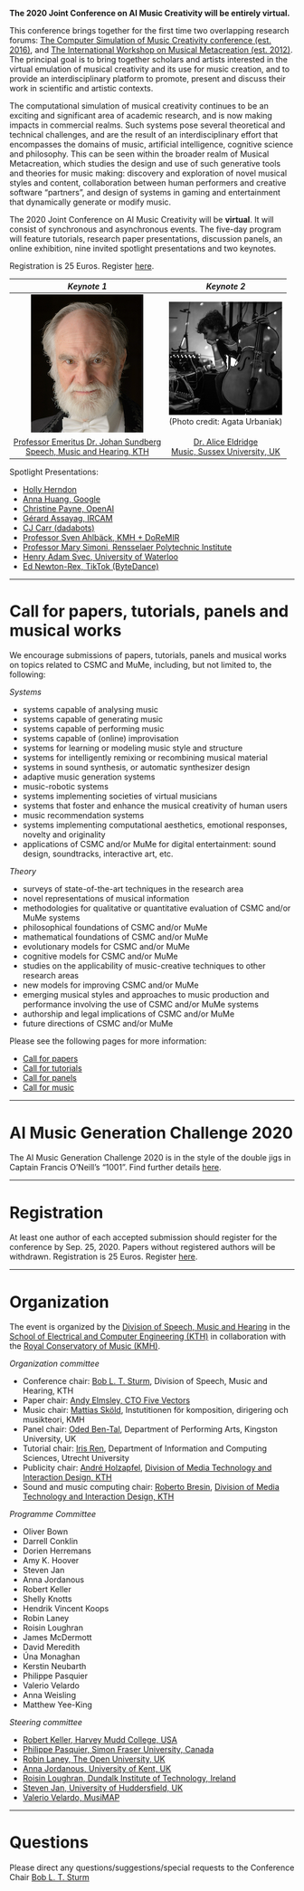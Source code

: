 **The 2020 Joint Conference on AI Music Creativity will be entirely virtual.**

This conference brings together for the first time two overlapping research forums: [The Computer Simulation of Music Creativity conference (est. 2016)](https://csmc2018.wordpress.com/), and [The International Workshop on Musical Metacreation (est. 2012)](http://musicalmetacreation.org/). The principal goal is to bring together scholars and artists interested in the virtual emulation of musical creativity and its use for music creation, and to provide an interdisciplinary platform to promote, present and discuss their work in scientific and artistic contexts.

The computational simulation of musical creativity continues to be an exciting and significant area of academic research, and is now making impacts in commercial realms. Such systems pose several theoretical and technical challenges, and are the result of an interdisciplinary effort that encompasses the domains of music, artificial intelligence, cognitive science and philosophy. This can be seen within the broader realm of Musical Metacreation, which studies the design and use of such generative tools and theories for music making: discovery and exploration of novel musical styles and content, collaboration between human performers and creative software “partners”, and design of systems in gaming and entertainment that dynamically generate or modify music.

The 2020 Joint Conference on AI Music Creativity will be **virtual**. It will consist of synchronous and asynchronous events. The five-day program will feature tutorials, research paper presentations, discussion panels, an online exhibition, nine invited spotlight presentations and two keynotes.

Registration is 25 Euros. Register [here](https://axacoair.se/go?iMCJIIkk).

*Keynote 1* | *Keynote 2*
:-------------------------:|:-------------------------:
![](./Speakers/Sundberg.jpg) | ![](./Speakers/Eldridge.jpg)<br /> (Photo credit: Agata Urbaniak)
[Professor Emeritus Dr. Johan Sundberg <br />Speech, Music and Hearing, KTH](https://scholar.google.co.uk/citations?user=UXXUEcoAAAAJ&hl=en&oi=ao) | [Dr. Alice Eldridge <br /> Music, Sussex University, UK](https://profiles.sussex.ac.uk/p127749-alice-eldridge) 

Spotlight Presentations:
* [Holly Herndon](https://www.hollyherndon.com)
* [Anna Huang, Google](https://research.google/people/105787)
* [Christine Payne, OpenAI](http://christinemcleavey.com)
* [Gérard Assayag, IRCAM](https://www.ircam.fr/person/gerard-assayag)
* [CJ Carr (dadabots)](https://dadabots.com)
* [Professor Sven Ahlbäck, KMH + DoReMIR](https://scorecloud.com)
* [Professor Mary Simoni, Rensselaer Polytechnic Institute](https://faculty.rpi.edu/node/35920)
* [Henry Adam Svec, University of Waterloo](http://www.henryadamsvec.ca)
* [Ed Newton-Rex, TikTok (ByteDance)](https://www.linkedin.com/in/ed-newton-rex)

---

# Call for papers, tutorials, panels and musical works
We encourage submissions of papers, tutorials, panels and musical works on topics related to CSMC and MuMe, including, but not limited to, the following:

_Systems_
* systems capable of analysing music
* systems capable of generating music 
* systems capable of performing music 
* systems capable of (online) improvisation
* systems for learning or modeling music style and structure
* systems for intelligently remixing or recombining musical material
* systems in sound synthesis, or automatic synthesizer design
* adaptive music generation systems
* music-robotic systems
* systems implementing societies of virtual musicians
* systems that foster and enhance the musical creativity of human users
* music recommendation systems
* systems implementing computational aesthetics, emotional responses, novelty and originality
* applications of CSMC and/or MuMe for digital entertainment: sound design, soundtracks, interactive art, etc. 

_Theory_
* surveys of state-of-the-art techniques in the research area
* novel representations of musical information
* methodologies for qualitative or quantitative evaluation of CSMC and/or MuMe systems
* philosophical foundations of CSMC and/or MuMe
* mathematical foundations of CSMC and/or MuMe
* evolutionary models for CSMC and/or MuMe
* cognitive models for CSMC and/or MuMe
* studies on the applicability of music-creative techniques to other research areas
* new models for improving CSMC and/or MuMe
* emerging musical styles and approaches to music production and performance involving the use of CSMC and/or MuMe systems 
* authorship and legal implications of CSMC and/or MuMe
* future directions of CSMC and/or MuMe

Please see the following pages for more information:
* [Call for papers](callforpapers.md)
* [Call for tutorials](callfortutorials.md)
* [Call for panels](callforpanels.md)
* [Call for music](callformusic.md)

---
# AI Music Generation Challenge 2020

The AI Music Generation Challenge 2020 is in the style of the double jigs in Captain Francis O’Neill’s “1001”. Find further details <a href="MusicAI_Challenge_2020.pdf" download>here</a>.

---
# Registration
At least one author of each accepted submission should register for the conference by Sep. 25, 2020. Papers without registered authors will be withdrawn. Registration is 25 Euros. Register [here](https://axacoair.se/go?iMCJIIkk).

---

# Organization 
The event is organized by the [Division of Speech, Music and Hearing](https://www.kth.se/tmh/division-of-speech-music-and-hearing-1.780110) in the [School of Electrical and Computer Engineering (KTH)](https://www.kth.se/en/eecs) in collaboration with the [Royal Conservatory of Music (KMH)](https://www.kmh.se/).

_Organization committee_
* Conference chair: [Bob L. T. Sturm](https://www.kth.se/profile/bobs), Division of Speech, Music and Hearing, KTH
* Paper chair: [Andy Elmsley, CTO Five Vectors](https://www.fivevectors.io/)
* Music chair: [Mattias Sköld](http://www.mattiasskold.com/), Instutitionen för komposition, dirigering och musikteori, KMH
* Panel chair: [Oded Ben-Tal](http://obental.wixsite.com/main), Department of Performing Arts, Kingston University, UK
* Tutorial chair: [Iris Ren](y.ren@uu.nl), Department of Information and Computing Sciences, Utrecht University
* Publicity chair: [André Holzapfel](https://www.kth.se/profile/holzap), [Division of Media Technology and Interaction Design, KTH](https://www.kth.se/mid/)
* Sound and music computing chair: [Roberto Bresin](https://www.kth.se/profile/roberto), [Division of Media Technology and Interaction Design, KTH](https://www.kth.se/mid/)

_Programme Committee_
* Oliver Bown
* Darrell	Conklin
* Dorien Herremans
* Amy K. Hoover
* Steven Jan
* Anna Jordanous
* Robert Keller
* Shelly Knotts
* Hendrik Vincent Koops
* Robin	Laney
* Roisin Loughran
* James	McDermott	
* David	Meredith
* Úna Monaghan
* Kerstin	Neubarth
* Philippe Pasquier
* Valerio Velardo
* Anna Weisling
* Matthew Yee-King

_Steering committee_
* [Robert Keller, Harvey Mudd College, USA](https://www.cs.hmc.edu/~keller/)
* [Philippe Pasquier, Simon Fraser University, Canada](http://philippepasquier.com/)
* [Robin Laney, The Open University, UK](http://mcs.open.ac.uk/rcl46/)
* [Anna Jordanous, University of Kent, UK](https://www.cs.kent.ac.uk/people/staff/akj22)
* [Roisin Loughran, Dundalk Institute of Technology, Ireland](https://loughranroisin.wordpress.com/)
* [Steven Jan, University of Huddersfield, UK](https://pure.hud.ac.uk/en/persons/steven-jan)
* [Valerio Velardo, MusiMAP](https://valeriovelardo.com)

---

# Questions
Please direct any questions/suggestions/special requests to the Conference Chair [Bob L. T. Sturm](mailto:bobs@kth.se)  
